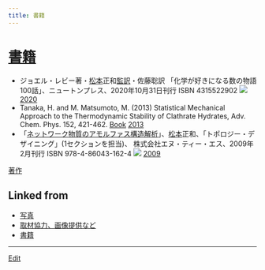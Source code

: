 ```yaml
---
title: 書籍
---
```

# [書籍](/書籍)

* ジョエル・レビー著・[松本](/松本)正和[監訳](/監訳)・佐藤聡訳 「化学が好きになる数の物語100話」、ニュートンプレス、2020年10月31日刊行 ISBN 4315522902 [![](http://images-jp.amazon.com/images/P/4315522902.09.LZZZZZZZ.jpg)](http://www.amazon.co.jp/exec/obidos/ASIN/4315522902) [2020](/2020)
* Tanaka, H. and M. Matsumoto, M. (2013) Statistical Mechanical Approach to the Thermodynamic Stability of Clathrate Hydrates, Adv. Chem. Phys. 152, 421-462. [Book](http://as.wiley.com/WileyCDA/WileyTitle/productCd-1118540360.html) [2013](/2013)
* 「[ネットワーク物質のアモルファス構造解析](/ネットワーク物質のアモルファス構造解析)」、[松本](/松本)正和、「トポロジー・デザイニング」(1セクションを担当)、 株式会社エヌ・ティー・エス、2009年2月刊行  ISBN 978-4-86043-162-4 [![](http://images-jp.amazon.com/images/P/4860431626.09.LZZZZZZZ.jpg)](http://www.amazon.co.jp/exec/obidos/ASIN/4860431626) [2009](/2009)

[著作](/著作)


## Linked from

* [写真](/写真)
* [取材協力、画像提供など](/取材協力、画像提供など)
* [書籍](/書籍)


----

[Edit](https://github.com/vitroid/vitroid.github.io/edit/master/MD/書籍.md)

